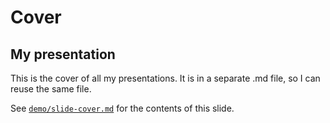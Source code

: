 # Cover

## My presentation

This is the cover of all my presentations. It is in a separate .md file, so I
can reuse the same file.

See [`demo/slide-cover.md`](slide-cover.md) for the contents of this slide.

